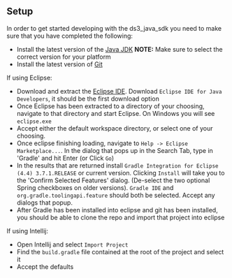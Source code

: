 ## Setup

In order to get started developing with the ds3_java_sdk you need to make sure that you have completed the following:

* Install the latest version of the [Java JDK](http://www.oracle.com/technetwork/java/javase/downloads/jdk8-downloads-2133151.html) **NOTE:** Make sure to select the correct version for your platform
* Install the latest version of [Git](http://git-scm.com/)

If using Eclipse:
* Download and extract the [Eclipse IDE](https://www.eclipse.org/downloads/).  Download `Eclipse IDE for Java Developers`, it should be the first download option
* Once Eclipse has been extracted to a directory of your choosing, navigate to that directory and start Eclipse.  On Windows you will see `eclipse.exe`
* Accept either the default workspace directory, or select one of your choosing.
* Once eclipse finishing loading, navigate to `Help -> Eclipse Marketplace...`.  In the dialog that pops up in the Search Tab, type in 'Gradle' and hit Enter (or Click `Go`)
* In the results that are returned install `Gradle Integration for Eclipse (4.4) 3.7.1.RELEASE` or current version.  Clicking `Install` will take you to the 'Confirm Selected Features' dialog.  (De-select the two optional Spring checkboxes on older versions).  `Gradle IDE` and `org.gradle.toolingapi.feature` should both be selected.  Accept any dialogs that popup.
* After Gradle has been installed into eclipse and git has been installed, you should be able to clone the repo and import that project into eclipse

If using Intellij:
* Open Intellij and select `Import Project`
* Find the `build.gradle` file contained at the root of the project and select it
* Accept the defaults
